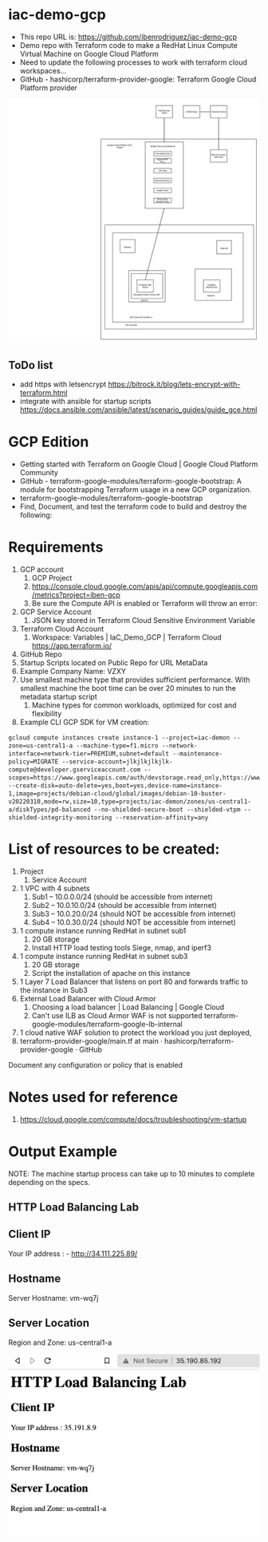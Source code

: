 # iac-demo-gcp
- This repo URL is: https://github.com/ibenrodriguez/iac-demo-gcp
- Demo repo with Terraform code to make a RedHat Linux Compute Virtual Machine on Google Cloud Platform
- Need to update the following processes to work with terraform cloud workspaces…
- GitHub - hashicorp/terraform-provider-google: Terraform Google Cloud Platform provider

![Overview Drawing](IaC_GCP_Demo_Gliffy.png)

## ToDo list
- add https with letsencrypt https://bitrock.it/blog/lets-encrypt-with-terraform.html
- integrate with ansible for startup scripts https://docs.ansible.com/ansible/latest/scenario_guides/guide_gce.html

# GCP Edition
- Getting started with Terraform on Google Cloud  |  Google Cloud Platform Community 
- GitHub - terraform-google-modules/terraform-google-bootstrap: A module for bootstrapping Terraform usage in a new GCP organization.
- terraform-google-modules/terraform-google-bootstrap 
- Find, Document, and test the terraform code to build and destroy the following:

# Requirements
1. GCP account
   1. GCP Project
   2. https://console.cloud.google.com/apis/api/compute.googleapis.com/metrics?project=iben-gcp
   3. Be sure the Compute API is enabled or Terraform will throw an error: 
2. GCP Service Account
   1. JSON key stored in Terraform Cloud Sensitive Environment Variable 
3. Terraform Cloud Account
   1. Workspace: Variables | IaC_Demo_GCP | Terraform Cloud https://app.terraform.io/
4. GitHub Repo
5. Startup Scripts located on Public Repo for URL MetaData
6. Example Company Name: VZXY
7. Use smallest machine type that provides sufficient performance. With smallest machine the boot time can be over 20 minutes to run the metadata startup script
   1. Machine types for common workloads, optimized for cost and flexibility
8. Example CLI GCP SDK for VM creation:
```
gcloud compute instances create instance-1 --project=iac-demon --zone=us-central1-a --machine-type=f1.micro --network-interface=network-tier=PREMIUM,subnet=default --maintenance-policy=MIGRATE --service-account=jlkjlkjlkjlk-compute@developer.gserviceaccount.com --scopes=https://www.googleapis.com/auth/devstorage.read_only,https://www.googleapis.com/auth/logging.write,https://www.googleapis.com/auth/monitoring.write,https://www.googleapis.com/auth/servicecontrol,https://www.googleapis.com/auth/service.management.readonly,https://www.googleapis.com/auth/trace.append --create-disk=auto-delete=yes,boot=yes,device-name=instance-1,image=projects/debian-cloud/global/images/debian-10-buster-v20220310,mode=rw,size=10,type=projects/iac-demon/zones/us-central1-a/diskTypes/pd-balanced --no-shielded-secure-boot --shielded-vtpm --shielded-integrity-monitoring --reservation-affinity=any
```
# List of resources to be created:
 1. Project
    1. Service Account
 1. 1 VPC with 4 subnets
    1. Sub1 – 10.0.0.0/24 (should be accessible from internet)
    1. Sub2 – 10.0.10.0/24 (should be accessible from internet)
    1. Sub3 – 10.0.20.0/24 (should NOT be accessible from internet)
    1. Sub4 – 10.0.30.0/24 (should NOT be accessible from internet)
 1. 1 compute instance running RedHat in subnet sub1
    1. 20 GB storage
    1. Install HTTP load testing tools Siege, nmap, and iperf3
 1. 1 compute instance running RedHat in subnet sub3
    1. 20 GB storage
    1. Script the installation of apache on this instance
 1. 1 Layer 7 Load Balancer that listens on port 80 and forwards traffic to the instance in Sub3
 1. External Load Balancer with Cloud Armor
    1. Choosing a load balancer  |  Load Balancing  |  Google Cloud 
    1. Can't use ILB as Cloud Armor WAF is not supported terraform-google-modules/terraform-google-lb-internal 
 1. 1 cloud native WAF solution to protect the workload you just deployed, 
 1. terraform-provider-google/main.tf at main · hashicorp/terraform-provider-google · GitHub
 
 Document any configuration or policy that is enabled

# Notes used for reference
1. https://cloud.google.com/compute/docs/troubleshooting/vm-startup

# Output Example
NOTE: The machine startup process can take up to 10 minutes to complete depending on the specs. 

## HTTP Load Balancing Lab
## Client IP

Your IP address : - http://34.111.225.89/

## Hostname
Server Hostname: vm-wq7j

## Server Location
Region and Zone: us-central1-a

![Demo Output](demo_output.png)


